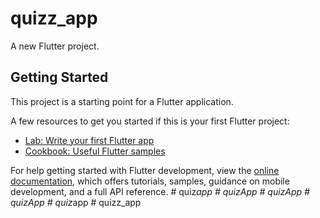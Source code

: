 # quizz_app

A new Flutter project.

## Getting Started

This project is a starting point for a Flutter application.

A few resources to get you started if this is your first Flutter project:

- [Lab: Write your first Flutter app](https://docs.flutter.dev/get-started/codelab)
- [Cookbook: Useful Flutter samples](https://docs.flutter.dev/cookbook)

For help getting started with Flutter development, view the
[online documentation](https://docs.flutter.dev/), which offers tutorials,
samples, guidance on mobile development, and a full API reference.
#   q u i z _ a p p  
 #   q u i z A p p  
 #   q u i z A p p  
 #   q u i z A p p  
 #   q u i z _ a p p  
 #   q u i z z _ a p p  
 